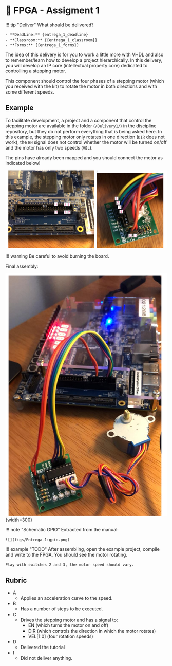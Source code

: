 # 🔔 FPGA - Assigment 1

!!! tip "Deliver"
    What should be delivered?
    
    - **DeadLine:** {entrega_1_deadline}
    - **Classroom:** {{entrega_1_classroom}}
    - **Forms:** {{entrega_1_forms}}

The idea of this delivery is for you to work a little more with VHDL and also to remember/learn how to develop a project hierarchically. In this delivery, you will develop an IP core (intellectual property core) dedicated to controlling a stepping motor.

This component should control the four phases of a stepping motor (which you received with the kit) to rotate the motor in both directions and with some different speeds.

## Example

To facilitate development, a project and a component that control the stepping motor are available in the folder (`/Delivery1/`) in the discipline repository, but they do not perform everything that is being asked here. In this example, the stepping motor only rotates in one direction (`DIR` does not work), the `EN` signal does not control whether the motor will be turned on/off and the motor has only two speeds (`VEL`).

The pins have already been mapped and you should connect the motor as indicated below!

![](figs/Entrega-1:montagem.png)

!!! warning
    Be careful to avoid burning the board.

Final assembly:

![](figs/Entrega-1:montagem2.png){width=300}

!!! note "Schematic GPIO"
    Extracted from the manual:

    ![](figs/Entrega-1:gpio.png)

!!! example "TODO"
    After assembling, open the example project, compile and write to the FPGA. You should see the motor rotating.
    
    Play with switches 2 and 3, the motor speed should vary.

## Rubric

- A
    - Applies an acceleration curve to the speed.
- B 
    - Has a number of steps to be executed.
- C
    - Drives the stepping motor and has a signal to:
        - EN (which turns the motor on and off)
        - DIR (which controls the direction in which the motor rotates)
        - VEL[1:0] (four rotation speeds)
- D 
    - Delivered the tutorial
- I
    - Did not deliver anything.
